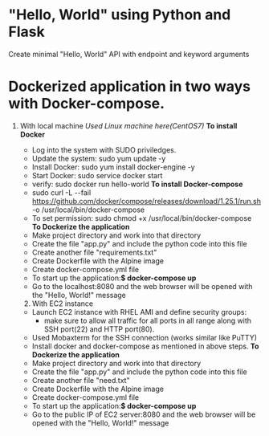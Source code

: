 # "Hello, World" using Python and Flask
Create minimal "Hello, World" API with endpoint and keyword arguments

# Dockerized application in two ways with Docker-compose. 
1) With local machine 
   *Used Linux machine here(CentOS7)*
   **To install Docker**
   - Log into the system with SUDO priviledges. 
   - Update the system: sudo yum update -y
   - Install Docker: sudo yum install docker-engine -y
   - Start Docker: sudo service docker start
   - verify: sudo docker run hello-world
   **To install Docker-compose**
   - sudo curl -L --fail https://github.com/docker/compose/releases/download/1.25.1/run.sh -o /usr/local/bin/docker-compose
   - To set permission: sudo chmod +x /usr/local/bin/docker-compose      
   **To Dockerize the application**
   - Make project directory and work into that directory
   - Create the file "app.py" and include the python code into this file
   - Create another file "requirements.txt" 
   - Create Dockerfile with the Alpine image
   - Create docker-compose.yml file 
   - To start up the application:**$ docker-compose up**
   - Go to the localhost:8080 and the web browser will be opened with the "Hello, World!" message
   
   2) With EC2 instance
   - Launch EC2 instance with RHEL AMI and define security groups:    
     * make sure to allow all traffic for all ports in all range along with SSH port(22) and HTTP port(80).
   - Used Mobaxterm for the SSH connection (works similar like PuTTY)
   - Install docker and docker-compose as mentioned in above steps. 
   **To Dockerize the application**
   - Make project directory and work into that directory
   - Create the file "app.py" and include the python code into this file
   - Create another file "need.txt" 
   - Create Dockerfile with the Alpine image
   - Create docker-compose.yml file 
   - To start up the application:**$ docker-compose up**
   - Go to the public IP of EC2 server:8080 and the web browser will be opened with the "Hello, World!" message
   
